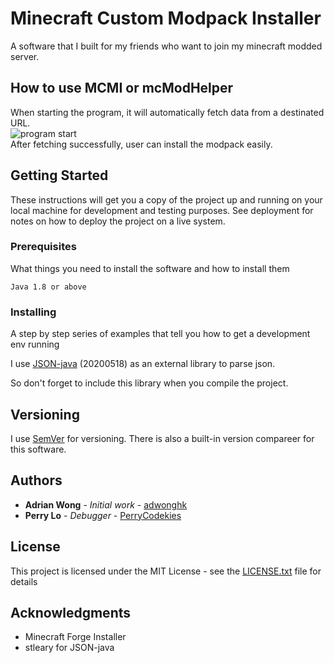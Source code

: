 # Minecraft Custom Modpack Installer

A software that I built for my friends who want to join my minecraft modded server.

## How to use MCMI or mcModHelper

When starting the program, it will automatically fetch data from a destinated URL.<br>
<img src="https://i.imgur.com/nbpAUMO.png" title="program start" alt="program start"><br>
After fetching successfully, user can install the modpack easily.<br>

## Getting Started

These instructions will get you a copy of the project up and running on your local machine for development and testing purposes. See deployment for notes on how to deploy the project on a live system.

### Prerequisites

What things you need to install the software and how to install them

```
Java 1.8 or above
```

### Installing

A step by step series of examples that tell you how to get a development env running

I use [JSON-java](https://github.com/stleary/JSON-java) (20200518) as an external library to parse json.

So don't forget to include this library when you compile the project.

## Versioning

I use [SemVer](http://semver.org/) for versioning. There is also a built-in version compareer for this software.

## Authors

* **Adrian Wong** - *Initial work* - [adwonghk](https://github.com/adwonghk)
* **Perry Lo** - *Debugger* - [PerryCodekies](https://github.com/PerryCodekies)

## License

This project is licensed under the MIT License - see the [LICENSE.txt](LICENSE.txt) file for details

## Acknowledgments

* Minecraft Forge Installer
* stleary for JSON-java
